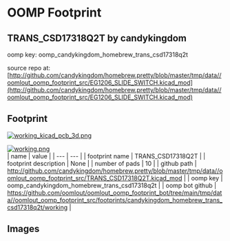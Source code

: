 # OOMP Footprint  
## TRANS_CSD17318Q2T  by candykingdom  
  
oomp key: oomp_candykingdom_homebrew_trans_csd17318q2t  
  
source repo at: [http://github.com/candykingdom/homebrew.pretty/blob/master/tmp/data//oomlout_oomp_footprint_src/‎EG1206‎_SLIDE_SWITCH.kicad_mod](http://github.com/candykingdom/homebrew.pretty/blob/master/tmp/data//oomlout_oomp_footprint_src/‎EG1206‎_SLIDE_SWITCH.kicad_mod)  
## Footprint  
  
[![working_kicad_pcb_3d.png](working_kicad_pcb_3d_600.png)](working_kicad_pcb_3d.png)  
  
[![working.png](working_600.png)](working.png)  
| name | value | 
| --- | --- | 
| footprint name | TRANS_CSD17318Q2T | 
| footprint description | None | 
| number of pads | 10 | 
| github path | http://github.com/candykingdom/homebrew.pretty/blob/master/tmp/data//oomlout_oomp_footprint_src/TRANS_CSD17318Q2T.kicad_mod | 
| oomp key | oomp_candykingdom_homebrew_trans_csd17318q2t | 
| oomp bot github | https://github.com/oomlout/oomlout_oomp_footprint_bot/tree/main/tmp/data//oomlout_oomp_footprint_src/footprints/candykingdom_homebrew_trans_csd17318q2t/working | 
## Images  
